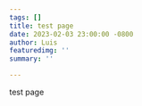 ```yaml
---
tags: []
title: test page
date: 2023-02-03 23:00:00 -0800
author: Luis
featuredimg: ''
summary: ''

---
```

test page
